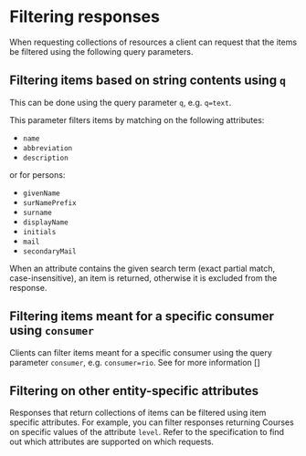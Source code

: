 # Filtering responses

When requesting collections of resources a client can request that the items be filtered using the following query parameters.

## Filtering items based on string contents using `q`

This can be done using the query parameter `q`, e.g. `q=text`.

This parameter filters items by matching on the following attributes:
* `name`
* `abbreviation`
* `description`

or for persons:
* `givenName`
* `surNamePrefix`
* `surname`
* `displayName`
* `initials`
* `mail`
* `secondaryMail`

When an attribute contains the given search term (exact partial match, case-insensitive), an item is returned, otherwise it is excluded from the response.

## Filtering items meant for a specific consumer using `consumer`

Clients can filter items meant for a specific consumer using the query parameter `consumer`, e.g. `consumer=rio`. See for more information []

## Filtering on other entity-specific attributes

Responses that return collections of items can be filtered using item specific attributes. For example, you can filter responses returning Courses on specific values of the attribute `level`. Refer to the specification to find out which attributes are supported on which requests.

